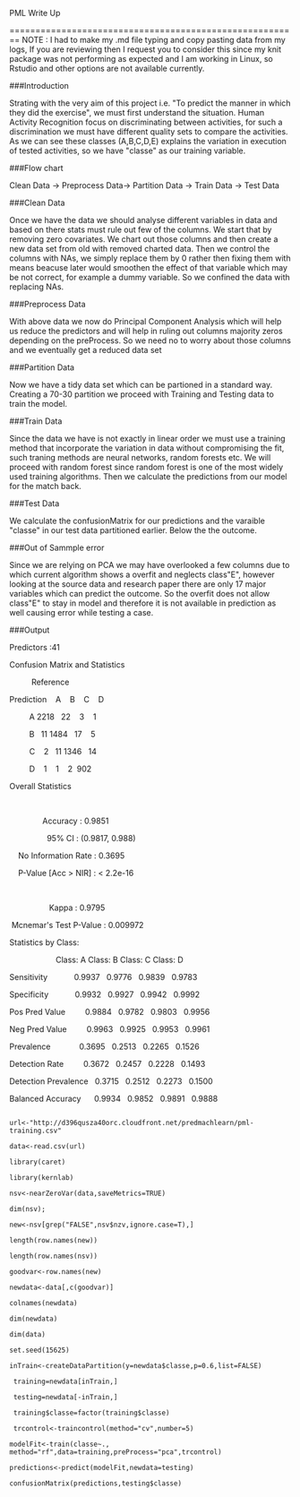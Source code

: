 PML Write Up

========================================================
NOTE : I had to make my .md file typing and copy pasting data from my logs, If you are reviewing then I request you to  consider this since my knit package was not performing as expected and I am working in Linux, so Rstudio and other options are not available currently.


###Introduction

Strating with the very aim of this project i.e. "To predict the manner in which they did the exercise", we must first understand the situation. Human Activity Recognition focus on discriminating between activities, for such a discrimination we must have different quality sets to compare the activities. As we can see these classes (A,B,C,D,E) explains the variation in execution of tested activities, so we have "classe" as our training variable.

###Flow chart

Clean Data -> Preprocess Data-> Partition Data -> Train Data -> Test Data

###Clean Data

Once we have the data we should analyse different variables in data and based on there stats must rule out few of the columns. We start that by removing zero covariates. We chart out those columns and then create a new data set from old with removed charted data. Then we control the columns with NAs, we simply replace them by 0 rather then fixing them with means beacuse later would smoothen the effect of that variable which may be not correct, for example a dummy variable. So we confined the data with replacing NAs.

###Preprocess Data

With above data we now do Principal Component Analysis which will help us reduce the predictors and will help in ruling out columns majority zeros depending on the preProcess. So we need no to worry about those columns and we eventually get a reduced data set

###Partition Data

Now we have a tidy data set which can be partioned in a standard way. Creating a 70-30 partition we proceed with Training and Testing data to train the model.

###Train Data

Since the data we have is not exactly in linear order we must use a training method that incorporate the variation in data without compromising the fit, such traning methods are neural networks, random forests etc. We will proceed with random forest since random forest is one of the most widely used training algorithms. Then we calculate the predictions from our model for the match back.

###Test Data

We calculate the confusionMatrix for our predictions and the varaible "classe" in our test data partitioned earlier. Below the the outcome.

###Out of Sammple error

Since we are relying on PCA we may have overlooked a few columns due to which current algorithm shows a overfit and neglects class"E", however looking at the source data and research paper there are only 17 major variables which can predict the outcome. So the overfit does not allow class"E" to stay in model and therefore it is not available in prediction as well causing error while testing a case.

###Output

Predictors :41

Confusion Matrix and Statistics

          Reference

Prediction    A    B    C    D

         A 2218   22    3    1

         B   11 1484   17    5

         C    2   11 1346   14

         D    1    1    2  902

Overall Statistics

                                         

               Accuracy : 0.9851         

                 95% CI : (0.9817, 0.988)

    No Information Rate : 0.3695         

    P-Value [Acc &gt; NIR] : &lt; 2.2e-16      

                                         

                  Kappa : 0.9795         

 Mcnemar's Test P-Value : 0.009972       

Statistics by Class:

                     Class: A Class: B Class: C Class: D

Sensitivity            0.9937   0.9776   0.9839   0.9783

Specificity            0.9932   0.9927   0.9942   0.9992

Pos Pred Value         0.9884   0.9782   0.9803   0.9956

Neg Pred Value         0.9963   0.9925   0.9953   0.9961

Prevalence             0.3695   0.2513   0.2265   0.1526

Detection Rate         0.3672   0.2457   0.2228   0.1493

Detection Prevalence   0.3715   0.2512   0.2273   0.1500

Balanced Accuracy      0.9934   0.9852   0.9891   0.9888

```{r}

url<-"http://d396qusza40orc.cloudfront.net/predmachlearn/pml-training.csv"

data<-read.csv(url)

library(caret) 

library(kernlab)

nsv<-nearZeroVar(data,saveMetrics=TRUE)

dim(nsv);

new<-nsv[grep("FALSE",nsv$nzv,ignore.case=T),]

length(row.names(new))

length(row.names(nsv))

goodvar<-row.names(new) 

newdata<-data[,c(goodvar)]

colnames(newdata)

dim(newdata)

dim(data)

set.seed(15625)

inTrain<-createDataPartition(y=newdata$classe,p=0.6,list=FALSE)

 training=newdata[inTrain,]

 testing=newdata[-inTrain,]

 training$classe=factor(training$classe)

 trcontrol<-traincontrol(method="cv",number=5)

modelFit<-train(classe~., method="rf",data=training,preProcess="pca",trcontrol)

predictions<-predict(modelFit,newdata=testing)

confusionMatrix(predictions,testing$classe)

```
